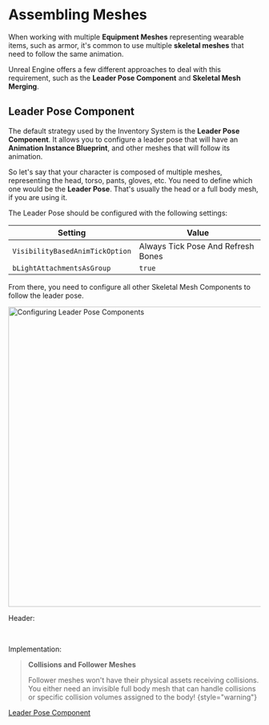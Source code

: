 # Assembling Meshes
<primary-label ref="inventory"/>

When working with multiple **Equipment Meshes** representing wearable items, such as armor, it's common to use multiple
**skeletal meshes** that need to follow the same animation.

Unreal Engine offers a few different approaches to deal with this requirement, such as the **Leader Pose Component** and
**Skeletal Mesh Merging**.

## Leader Pose Component

The default strategy used by the Inventory System is the **Leader Pose Component**. It allows you to configure a leader
pose that will have an **Animation Instance Blueprint**, and other meshes that will follow its animation.

So let's say that your character is composed of multiple meshes, representing the head, torso, pants, gloves, etc. You
need to define which one would be the **Leader Pose**. That's usually the head or a full body mesh, if you are using it.

The Leader Pose should be configured with the following settings:

| Setting                         | Value                              |
|---------------------------------|------------------------------------|
| `VisibilityBasedAnimTickOption` | Always Tick Pose And Refresh Bones |
| `bLightAttachmentsAsGroup`      | `true`                             |

From there, you need to configure all other Skeletal Mesh Components to follow the leader pose.

<tabs group="sample">
    <tab title="Blueprint" group-key="bp">
        <img src="inv_leader_pose_setup.png" alt="Configuring Leader Pose Components" width="600" thumbnail="true"/>
    </tab>
    <tab title="C++" group-key="cpp">
        <p>Header:</p>
        <code-block lang="c++" src="inv_leader_pose_setup.h"/>
        <br/>
        <p>Implementation:</p>
        <code-block lang="c++" src="inv_leader_pose_setup.cpp"/>
    </tab>
</tabs>

> **Collisions and Follower Meshes**
> 
> Follower meshes won't have their physical assets receiving collisions. You either need an invisible full body mesh that
> can handle collisions or specific collision volumes assigned to the body!
{style="warning"}

<seealso style="cards">
   <category ref="external">
    <a href="https://dev.epicgames.com/community/learning/tutorials/DlDx/how-to-make-modular-characters-with-body-parts-in-unreal-engine-5-leader-pose-component" summary="Community Tutorial about the Leader Pose Component.">Leader Pose Component</a>
   </category>
</seealso>

